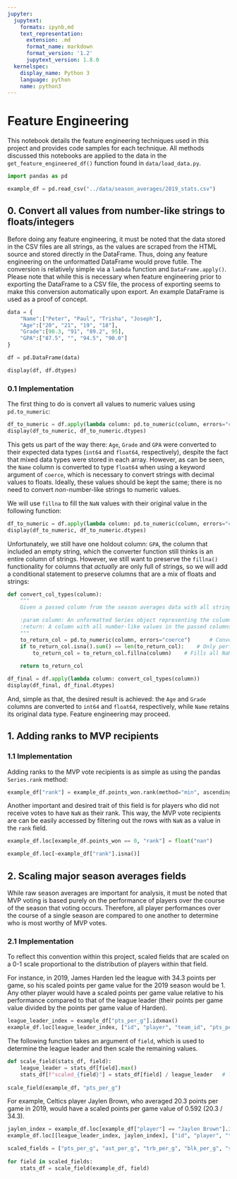 ```yaml
---
jupyter:
  jupytext:
    formats: ipynb,md
    text_representation:
      extension: .md
      format_name: markdown
      format_version: '1.2'
      jupytext_version: 1.8.0
  kernelspec:
    display_name: Python 3
    language: python
    name: python3
---
```


# Feature Engineering

This notebook details the feature engineering techniques used in this project and provides code samples for each technique. All methods discussed this notebooks are applied to the data in the `get_feature_engineered_df()` function found in `data/load_data.py`.

```python
import pandas as pd

example_df = pd.read_csv("../data/season_averages/2019_stats.csv")
```

## 0. Convert all values from number-like strings to floats/integers

Before doing any feature engineering, it must be noted that the data stored in the CSV files are all strings, as the values are scraped from the HTML source and stored directly in the DataFrame. Thus, doing any feature engineering on the unformatted DataFrame would prove futile. The conversion is relatively simple via a `lambda` function and `DataFrame.apply()`. Please note that while this is necessary when feature engineering prior to exporting the DataFrame to a CSV file, the process of exporting seems to make this conversion automatically upon export. An example DataFrame is used as a proof of concept.

```python
data = {
    "Name":["Peter", "Paul", "Trisha", "Joseph"],
    "Age":["20", "21", "19", "18"],
    "Grade":[90.3, "91", "89.2", 95],
    "GPA":["87.5", "", "94.5", "90.0"]
}

df = pd.DataFrame(data)
```

```python
display(df, df.dtypes)
```

### 0.1 Implementation

The first thing to do is convert all values to numeric values using `pd.to_numeric`:

```python
df_to_numeric = df.apply(lambda column: pd.to_numeric(column, errors="coerce"))
display(df_to_numeric, df_to_numeric.dtypes)
```

This gets us part of the way there: `Age`, `Grade` and `GPA` were converted to their expected data types (`int64` and `float64`, respectively), despite the fact that mixed data types were stored in each array. However, as can be seen, the `Name` column is converted to type `float64` when using a keyword argument of `coerce`, which is necessary to convert strings with decimal values to floats. Ideally, these values should be kept the same; there is no need to convert *non*-number-like strings to numeric values. 

We will use `fillna` to fill the `NaN` values with their original value in the following function:

```python
df_to_numeric = df.apply(lambda column: pd.to_numeric(column, errors="coerce").fillna(column))
display(df_to_numeric, df_to_numeric.dtypes)
```

Unfortunately, we still have one holdout column: `GPA`, the column that included an empty string, which the converter function still thinks is an entire column of strings. However, we still want to preserve the `fillna()` functionality for columns that *actually* are only full of strings, so we will add a conditional statement to preserve columns that are a mix of floats and strings:

```python
def convert_col_types(column):
    """
    Given a passed column from the season averages data with all string values, converts all number-like strings to floats or integers and returns a column holding the converted values. If a value stored is not number-like, then the original string value is still kept in its corresponding index.

    :param column: An unformatted Series object representing the column of a NBA season average statistics DataFrame.
    :return: A column with all number-like values in the passed columns converted to either integers or floats, with all other strings retaining their original value.
    """
    to_return_col = pd.to_numeric(column, errors="coerce")      # Converts all strings containing number-like values to floats or integers. All other values are filled with NaN
    if to_return_col.isna().sum() == len(to_return_col):    # Only performs `fillna()` for columns that are full of NaN values, or columns full of non number-like strings
        to_return_col = to_return_col.fillna(column)    # Fills all NaN values with their value from the original column
    
    return to_return_col
```

```python
df_final = df.apply(lambda column: convert_col_types(column))
display(df_final, df_final.dtypes)
```

And, simple as that, the desired result is achieved: the `Age` and `Grade` columns are converted to `int64` and `float64`, respectively, while `Name` retains its original data type. Feature engineering may proceed.


## 1. Adding ranks to MVP recipients

### 1.1 Implementation 
Adding ranks to the MVP vote recipients is as simple as using the pandas `Series.rank` method:

```python
example_df["rank"] = example_df.points_won.rank(method="min", ascending=False)
```

Another important and desired trait of this field is for players who did not receive votes to have `NaN` as their rank. This way, the MVP vote recipients are can be easily accessed by filtering out the rows with `NaN` as a value in the `rank` field.

```python
example_df.loc[example_df.points_won == 0, "rank"] = float("nan")
```

```python
example_df.loc[~example_df["rank"].isna()]
```

## 2. Scaling major season averages fields

While raw season averages are important for analysis, it must be noted that MVP voting is based purely on the performance of players over the course of the season that voting occurs. Therefore, all player performances over the course of a single season are compared to one another to determine who is most worthy of MVP votes.

### 2.1 Implementation

To reflect this convention within this project, scaled fields that are scaled on a 0-1 scale proportional to the distribution of players within that field. 

For instance, in 2019, James Harden led the league with 34.3 points per game, so his scaled points per game value for the 2019 season would be 1. Any other player would have a scaled points per game value relative to his performance compared to that of the league leader (their points per game value divided by the points per game value of Harden).

```python
league_leader_index = example_df["pts_per_g"].idxmax()
example_df.loc[league_leader_index, ["id", "player", "team_id", "pts_per_g"]]
```

The following function takes an argument of `field`, which is used to determine the league leader and then scale the remaining values.

```python
def scale_field(stats_df, field):
    league_leader = stats_df[field].max()
    stats_df[f"scaled_{field}"] = stats_df[field] / league_leader   # league leader has value of 1, all other rows are a decimal value in range [0, 1)
    
scale_field(example_df, "pts_per_g")
```

For example, Celtics player Jaylen Brown, who averaged 20.3 points per game in 2019, would have a scaled points per game value of 0.592 (20.3 / 34.3).

```python
jaylen_index = example_df.loc[example_df["player"] == "Jaylen Brown"].index.tolist()[0]
example_df.loc[[league_leader_index, jaylen_index], ["id", "player", "team_id", "pts_per_g", "scaled_pts_per_g"]]
```

```python
scaled_fields = ["pts_per_g", "ast_per_g", "trb_per_g", "blk_per_g", "stl_per_g", "tov_per_g", "efg_pct"]   # fields that are used to create new scaled fields
    
for field in scaled_fields:
    stats_df = scale_field(example_df, field)
```
